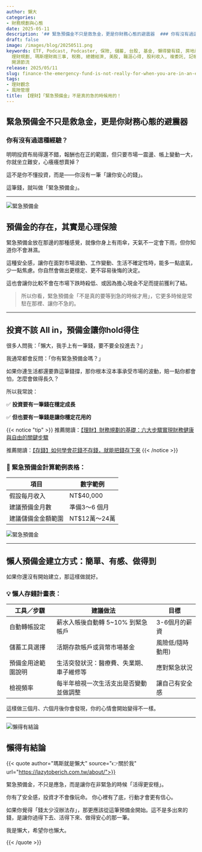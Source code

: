 ```yaml
---
author: 懶大
categories:
- 財務規劃與心態
date: 2025-05-11
description: '## 緊急預備金不只是救急金，更是你財務心態的避震器  ### 你有沒有過這種經驗？  明明投資布局得還不錯，報酬也在正的範圍，但只要市場一震盪、帳上變動一大，你就坐立難安，心癢癢想賣掉？  這不是你不懂投資，而是——你沒有一筆「讓你安心的錢」。  這筆錢，就叫做「緊急預備金」。  ---  ![緊急預備金](https://images.unsplash.com/photo-1635247187'
draft: false
image: /images/blog/20250511.png
keywords: ETF, Podcast, Podcaster, 保險, 儲蓄, 台股, 基金, 懶得變有錢, 房地產, 投資, 投資理財, 支出, 收入, 理財,
  理財規劃, 瑪斯理財兩三事, 稅務, 總體經濟, 美股, 職涯心得, 股利收入, 複委託, 記帳, 讀書心得, 財務規劃, 財商, 貸款, 資產配置, 退休規劃,
  開源節流
release: 2025/05/11
slug: finance-the-emergency-fund-is-not-really-for-when-you-are-in-an-emergency
tags:
- 理財觀念
- 風險管理
title: 【理財】「緊急預備金」不是真的急的時候用的！
---
```

## 緊急預備金不只是救急金，更是你財務心態的避震器

### 你有沒有過這種經驗？

明明投資布局得還不錯，報酬也在正的範圍，但只要市場一震盪、帳上變動一大，你就坐立難安，心癢癢想賣掉？

這不是你不懂投資，而是——你沒有一筆「讓你安心的錢」。

這筆錢，就叫做「緊急預備金」。

---

![緊急預備金](https://images.unsplash.com/photo-1635247187021-ad5ab658bc5e?ixlib=rb-4.0.3&q=85&fm=jpg&crop=entropy&cs=srgb)

## 預備金的存在，其實是心理保險

緊急預備金放在那邊的那種感覺，就像你身上有雨傘，天氣不一定會下雨，但你知道你不會淋濕。

這種安全感，讓你在面對市場波動、工作變動、生活不確定性時，能多一點底氣，少一點焦慮。你自然會做出更穩定、更不容易後悔的決定。

這也會讓你比較不會在市場下跌時殺低、或因為擔心現金不足而提前獲利了結。

> 所以你看，緊急預備金「不是真的要等到急的時候才用」，它更多時候是常駐在那裡、讓你不急的。
> 



---

## 投資不該 All in，預備金讓你hold得住

很多人問我：「懶大，我手上有一筆錢，要不要全投進去？」

我通常都會反問：「你有緊急預備金嗎？」

如果你連生活都還要靠這筆錢撐，那你根本沒本事承受市場的波動，賠一點你都會怕，怎麼會做得長久？

所以我常說：

✅ **投資要有一筆錢在穩定成長**

✅ **但也要有一筆錢是讓你穩定花用的**

{{< notice "tip" >}}
推薦閱讀：[【理財】財務規劃的基礎：六大步驟實現財務健康與自由的關鍵步驟](https://lazytoberich.com.tw/blog/finance-the-basics-of-financial-planning-six-key-steps-to-achieve-financial-health-and-freedom/)

推薦閱讀：[【存錢】如何學會花錢不存錢，就能把錢存下來](https://lazytoberich.com.tw/blog/how-to-learn-to-spend-not-save-and-still-save-money/)
{{< /notice >}}

### 🔧 緊急預備金計算範例表格：

| 項目        | 數字範例        | 
|-----------|-------------|
| 假設每月收入    | NT\$40,000  | 
| 建議預備金月數   | 準備3～6 個月    |
| 建議儲備金金額範圍 | NT\$12萬～24萬 |


![緊急預備金](https://images.unsplash.com/photo-1580115465903-0e4a824a4e9a?ixlib=rb-4.1.0&q=85&fm=jpg&crop=entropy&cs=srgb)

---

## 懶人預備金建立方式：簡單、有感、做得到

如果你還沒有開始建立，那這樣做就好。

### 💡 懶人存錢計畫表：

| **工具／步驟**     | **建議做法**                | **目標**    |
| --------- |---------------------|-----------|
| 自動轉帳設定    | 薪水入帳後自動轉 5~10% 到緊急帳戶| 3-6個月的薪資  |
| 儲蓄工具選擇    | 活期存款帳戶或貨幣市場基金| 風險低/隨時動用) |
| 預備金用途範圍說明 | 生活突發狀況：醫療費、失業期、車子維修等| 應對緊急狀況    |
| 檢視頻率      | 每半年檢視一次生活支出是否變動並做調整 | 讓自己有安全感   |

這樣做三個月、六個月後你會發現，你的心情會開始變得不一樣。

---

![懶得有結論](/images/blog/lazytobeconclude.svg)

## 懶得有結論

{{< quote author="瑪斯就是懶大" source="👉關於我" url="https://lazytoberich.com.tw/about/">}}

緊急預備金，不只是應急，而是讓你在非緊急的時候「活得更安穩」。

你有了安全感，投資才不會像玩命。
你心裡有了底，行動才會更有信心。

如果你覺得「錢太少沒辦法存」，那更應該從這筆預備金開始。這不是多出來的錢，是讓你過得下去、活得下來、做得安心的那一筆。

我是懶大，希望你也懶大。

{{< /quote >}}